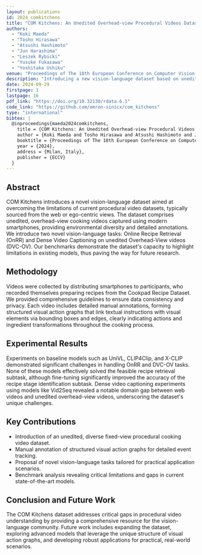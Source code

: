 ```yaml
---
layout: publications
id: 2024_comkitchens
title: "COM Kitchens: An Unedited Overhead-view Procedural Videos Dataset as a Vision-Language Benchmark"
authors:
  - "Koki Maeda"
  - "Tosho Hirasawa"
  - "Atsushi Hashimoto"
  - "Jun Harashima"
  - "Leszek Rybicki"
  - "Yusuke Fukasawa"
  - "Yoshitaka Ushiku"
venue: "Proceedings of The 18th European Conference on Computer Vision (ECCV 2024)"
description: "Introducing a new vision-language dataset based on unedited overhead-view procedural cooking videos."
date: 2024-09-29
firstpage: 1
lastpage: 16
pdf_link: "https://doi.org/10.32130/rdata.6.1"
code_link: "https://github.com/omron-sinicx/com_kitchens"
type: "international"
bibtex: |
  @inproceedings{maeda2024comkitchens,
    title = {COM Kitchens: An Unedited Overhead-view Procedural Videos Dataset as a Vision-Language Benchmark},
    author = {Koki Maeda and Tosho Hirasawa and Atsushi Hashimoto and Jun Harashima and Leszek Rybicki and Yusuke Fukasawa and Yoshitaka Ushiku},
    booktitle = {Proceedings of The 18th European Conference on Computer Vision (ECCV 2024)},
    year = {2024},
    address = {Milan, Italy},
    publisher = {ECCV}
  }
---
```


## Abstract

COM Kitchens introduces a novel vision-language dataset aimed at overcoming the limitations of current procedural video datasets, typically sourced from the web or ego-centric views. The dataset comprises unedited, overhead-view cooking videos captured using modern smartphones, providing environmental diversity and detailed annotations. We introduce two novel vision-language tasks: Online Recipe Retrieval (OnRR) and Dense Video Captioning on unedited Overhead-View videos (DVC-OV). Our benchmarks demonstrate the dataset's capacity to highlight limitations in existing models, thus paving the way for future research.

## Methodology

Videos were collected by distributing smartphones to participants, who recorded themselves preparing recipes from the Cookpad Recipe Dataset. We provided comprehensive guidelines to ensure data consistency and privacy. Each video includes detailed manual annotations, forming structured visual action graphs that link textual instructions with visual elements via bounding boxes and edges, clearly indicating actions and ingredient transformations throughout the cooking process.

## Experimental Results

Experiments on baseline models such as UniVL, CLIP4Clip, and X-CLIP demonstrated significant challenges in handling OnRR and DVC-OV tasks. None of these models effectively solved the feasible recipe retrieval subtask, although fine-tuning significantly improved the accuracy of the recipe stage identification subtask. Dense video captioning experiments using models like Vid2Seq revealed a notable domain gap between web videos and unedited overhead-view videos, underscoring the dataset's unique challenges.

## Key Contributions

- Introduction of an unedited, diverse fixed-view procedural cooking video dataset.
- Manual annotation of structured visual action graphs for detailed event tracking.
- Proposal of novel vision-language tasks tailored for practical application scenarios.
- Benchmark analysis revealing critical limitations and gaps in current state-of-the-art models.

## Conclusion and Future Work

The COM Kitchens dataset addresses critical gaps in procedural video understanding by providing a comprehensive resource for the vision-language community. Future work includes expanding the dataset, exploring advanced models that leverage the unique structure of visual action graphs, and developing robust applications for practical, real-world scenarios.

